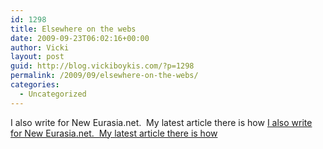 ```yaml
---
id: 1298
title: Elsewhere on the webs
date: 2009-09-23T06:02:16+00:00
author: Vicki
layout: post
guid: http://blog.vickiboykis.com/?p=1298
permalink: /2009/09/elsewhere-on-the-webs/
categories:
  - Uncategorized
---
```

I also write for New Eurasia.net.  My latest article there is how [I also write for New Eurasia.net.  My latest article there is how](http://www.neweurasia.net/media-and-internet/kazakh-government-still-annoyed-by-borat-but-now-raking-it-in/)